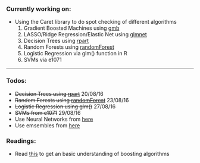 ### Currently working on:

- Using the Caret library to do spot checking of different algorithms
  1. Gradient Boosted Machines using [gmb](https://cran.r-project.org/web/packages/gbm/gbm.pdf)
  2. LASSO/Ridge Regression/Elastic Net using [glmnet](https://cran.r-project.org/web/packages/glmnet/glmnet.pdf)
  3. Decision Trees using [rpart](https://cran.r-project.org/web/packages/rpart/vignettes/longintro.pdf)
  4. Random Forests using [randomForest](https://cran.r-project.org/web/packages/randomForest/randomForest.pdf)
  5. Logistic Regression via glm() function in R
  6. SVMs via e1071

---

### Todos:
- ~~Decision Trees using [rpart](https://cran.r-project.org/web/packages/rpart/vignettes/longintro.pdf)~~ 20/08/16
- ~~Random Forests using [randomForest](https://cran.r-project.org/web/packages/randomForest/randomForest.pdf)~~ 23/08/16
- ~~Logistic Regression using glm()~~ 27/08/16
- ~~SVMs from e1071~~ 29/08/16
- Use Neural Networks from [here](http://www.parallelr.com/r-deep-neural-network-from-scratch/)
- Use emsembles from [here](http://machinelearningmastery.com/machine-learning-ensembles-with-r/)

### Readings:
- Read [this](http://freakonometrics.hypotheses.org/19874) to get an basic understanding of boosting algorithms